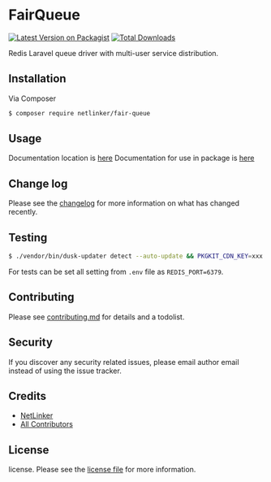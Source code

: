 # FairQueue

[![Latest Version on Packagist][ico-version]][link-packagist]
[![Total Downloads][ico-downloads]][link-downloads]

Redis Laravel queue driver with multi-user service distribution.

## Installation

Via Composer

``` bash
$ composer require netlinker/fair-queue
```

## Usage

Documentation location is [here][link-documentation-usage]
Documentation for use in package is [here][link-documentation-package]

## Change log

Please see the [changelog](changelog.md) for more information on what has changed recently.

## Testing

``` bash
$ ./vendor/bin/dusk-updater detect --auto-update && PKGKIT_CDN_KEY=xxx REDIS_HOST=0.0.0.0 REDIS_PASSWORD=secret ./vendor/bin/phpunit
```

For tests can be set all setting from `.env` file as `REDIS_PORT=6379`.

## Contributing

Please see [contributing.md](contributing.md) for details and a todolist.

## Security

If you discover any security related issues, please email author email instead of using the issue tracker.

## Credits

- [NetLinker][link-author]
- [All Contributors][link-contributors]

## License

license. Please see the [license file](license.md) for more information.

[ico-version]: https://img.shields.io/packagist/v/netlinker/fair-queue.svg?style=flat-square
[ico-downloads]: https://img.shields.io/packagist/dt/netlinker/fair-queue.svg?style=flat-square
[ico-travis]: https://img.shields.io/travis/netlinker/fair-queue/master.svg?style=flat-square
[ico-styleci]: https://styleci.io/repos/12345678/shield

[link-packagist]: https://packagist.org/packages/netlinker/fair-queue
[link-downloads]: https://packagist.org/packages/netlinker/fair-queue
[link-travis]: https://travis-ci.org/NetLinkerPro/fair-queue
[link-styleci]: https://styleci.io/repos/12345678
[link-author]: https://github.com/netlinker
[link-contributors]: ../../contributors
[link-documentation-usage]: ./docs/usage.md
[link-documentation-package]: ./docs/package.md
